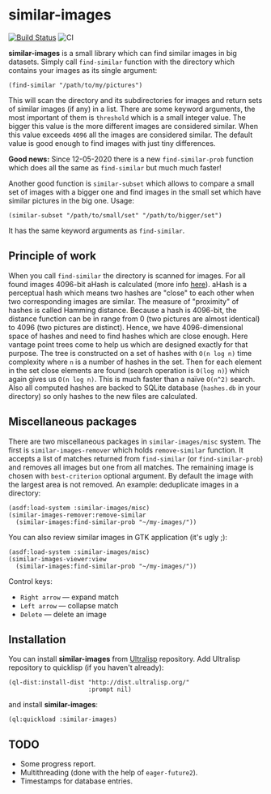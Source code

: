 # similar-images
[![Build Status](https://api.cirrus-ci.com/github/shamazmazum/similar-images.svg)](https://cirrus-ci.com/github/shamazmazum/similar-images)
![CI](https://github.com/shamazmazum/similar-images/workflows/CI/badge.svg)

**similar-images** is a small library which can find similar images in
big datasets. Simply call `find-similar` function with the directory
which contains your images as its single argument:

~~~~
(find-similar "/path/to/my/pictures")
~~~~

This will scan the directory and its subdirectories for images and
return sets of similar images (if any) in a list. There are some
keyword arguments, the most important of them is `threshold` which is
a small integer value. The bigger this value is the more different
images are considered similar. When this value exceeds `4096` all the
images are considered similar. The default value is good enough to
find images with just tiny differences.

**Good news:** Since 12-05-2020 there is a new `find-similar-prob`
function which does all the same as `find-similar` but much much
faster!

Another good function is `similar-subset` which allows to compare a
small set of images with a bigger one and find images in the small set
which have similar pictures in the big one. Usage:

~~~~
(similar-subset "/path/to/small/set" "/path/to/bigger/set")
~~~~

It has the same keyword arguments as `find-similar`.

## Principle of work

When you call `find-similar` the directory is scanned for images. For
all found images 4096-bit aHash is calculated (more info
[here](http://www.hackerfactor.com/blog/?/archives/432-Looks-Like-It.html)).
aHash is a perceptual hash which means two hashes are "close" to each
other when two corresponding images are similar. The measure of
"proximity" of hashes is called Hamming distance. Because a hash is
4096-bit, the distance function can be in range from 0 (two pictures
are almost identical) to 4096 (two pictures are distinct). Hence, we
have 4096-dimensional space of hashes and need to find hashes which
are close enough. Here vantage point trees come to help us which are
designed exactly for that purpose. The tree is constructed on a set of
hashes with `O(n log n)` time complexity where `n` is a number of
hashes in the set. Then for each element in the set close elements are
found (search operation is `O(log n)`) which again gives us `O(n log
n)`. This is much faster than a naïve `O(n^2)` search. Also all
computed hashes are backed to SQLite database (`hashes.db` in your
directory) so only hashes to the new files are calculated.

## Miscellaneous packages

There are two miscellaneous packages in `similar-images/misc`
system. The first is `similar-images-remover` which holds
`remove-similar` function. It accepts a list of matches returned from
`find-similar` (or `find-similar-prob`) and removes all images but one
from all matches. The remaining image is chosen with `best-criterion`
optional argument. By default the image with the largest area is not
removed. An example: deduplicate images in a directory:
~~~~
(asdf:load-system :similar-images/misc)
(similar-images-remover:remove-similar
  (similar-images:find-similar-prob "~/my-images/"))
~~~~

You can also review similar images in GTK application (it's ugly ;):
~~~~
(asdf:load-system :similar-images/misc)
(similar-images-viewer:view
  (similar-images:find-similar-prob "~/my-images/"))
~~~~

Control keys:
* `Right arrow` — expand match
* `Left arrow` — collapse match
* `Delete` — delete an image

## Installation

You can install **similar-images** from [Ultralisp](https://ultralisp.org/)
repository. Add Ultralisp repository to quicklisp (if you haven't already):

~~~~
(ql-dist:install-dist "http://dist.ultralisp.org/"
                      :prompt nil)
~~~~

and install **similar-images**:

~~~~
(ql:quickload :similar-images)
~~~~

## TODO

* Some progress report.
* Multithreading (done with the help of `eager-future2`).
* Timestamps for database entries.
